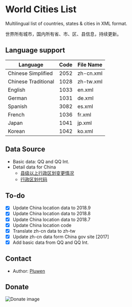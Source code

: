 # World Cities List

Multilingual list of countries, states & cities in XML format.

世界所有城市，国内所有省、市、区、县信息，持续更新。

## Language support

| Language            | Code | File Name  |
| ------------------- | ---- | ---------- |
| Chinese Simplified  | 2052 | zh-cn.xml  |
| Chinese Traditional | 1028 | zh-tw.xml  |
| English             | 1033 | en.xml     |
| German              | 1031 | de.xml     |
| Spanish             | 3082 | es.xml     |
| French              | 1036 | fr.xml     |
| Japan               | 1041 | jp.xml     |
| Korean              | 1042 | ko.xml     |

## Data Source

* Basic data: QQ and QQ Int.
* Detail data for China
  * [县级以上行政区划变更情况](http://xzqh.mca.gov.cn/description?dcpid=1)
  * [行政区划代码](http://www.mca.gov.cn/article/sj/xzqh/)

## To-do

- [x] Update China location data to 2018.9
- [x] Update China location data to 2018.8
- [x] Update China location data to 2018.7
- [x] Update China location code
- [x] Translate zh-cn data to zh-tw
- [x] Update zh-cn data form China gov site [2017]
- [x] Add basic data from QQ and QQ Int.

## Contact

* Author: [Pluwen](https://twitter.com/pluwen)

## Donate

![Donate image](https://github.com/pluwen/World-Cities/raw/master/donate.jpg "Thank you for your support!")

